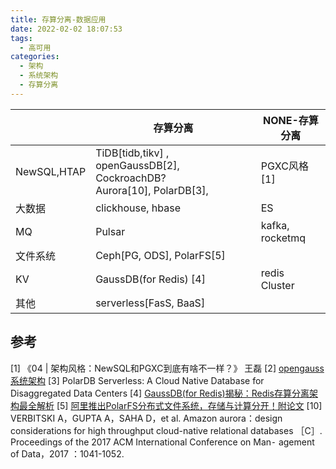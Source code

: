 ```yaml
---
title: 存算分离-数据应用
date: 2022-02-02 18:07:53
tags:
  - 高可用
categories: 
  - 架构 
  - 系统架构
  - 存算分离
---
```


<p></p>
<!-- more -->



|             | 存算分离                                                     | NONE-存算分离   |
| ----------- | ------------------------------------------------------------ | --------------- |
| NewSQL,HTAP | TiDB[tidb,tikv] , openGaussDB[2], CockroachDB? <br/> Aurora[10], PolarDB[3], | PGXC风格[1]     |
| 大数据      | clickhouse, hbase                                            | ES              |
| MQ          | Pulsar                                                       | kafka, rocketmq |
| 文件系统    | Ceph[PG, ODS], PolarFS[5]                                    |                 |
| KV          | GaussDB(for Redis) [4]                                       | redis Cluster   |
| 其他        | serverless[FasS, BaaS]                                       |                 |



## 参考
[1] 《04 | 架构风格：NewSQL和PGXC到底有啥不一样？》  王磊
[2]  [opengauss系统架构](https://docs.opengauss.org/zh/docs/3.1.1/docs/Description/系统架构.html)
[3]  PolarDB Serverless: A Cloud Native Database for Disaggregated Data Centers
[4]  [GaussDB(for Redis)揭秘：Redis存算分离架构最全解析](https://blog.csdn.net/devcloud/article/details/118360126) 
[5] [阿里推出PolarFS分布式文件系统，存储与计算分开！附论文](https://zhuanlan.zhihu.com/p/42754631)
[10] VERBITSKI A，GUPTA A，SAHA D，et al. Amazon aurora：design considerations for high throughput cloud-native relational databases ［C］. Proceedings of the 2017 ACM International Conference on Man⁃ agement of Data，2017 ：1041-1052.

